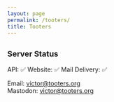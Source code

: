 ```yaml
---
layout: page
permalink: /tooters/
title: Tooters
---
```


## <small>Server Status</small>

API: ✅
Website: ✅
Mail Delivery: ✅

Email: victor@tooters.org<br>
Mastodon: [victor@tooters.org](https://tooters.org/users/victor)
